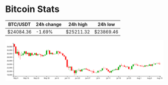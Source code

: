 # Bitcoin Stats

BTC/USDT|24h change|24h high|24h low|
|---|---|---|---|
|$24084.36|-1.69%|$25211.32|$23869.46|

<img src="./chart.svg">
